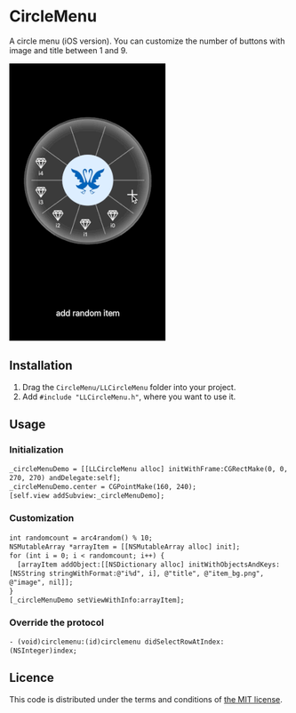 # CircleMenu

A circle menu (iOS version). You can customize the number of buttons with image and title between 1 and 9.

![Animation](screenshots/screenshot_1.gif "Animation")

## Installation

1. Drag the `CircleMenu/LLCircleMenu` folder into your project.
2. Add `#include "LLCircleMenu.h"`, where you want to use it.

## Usage

### Initialization

    _circleMenuDemo = [[LLCircleMenu alloc] initWithFrame:CGRectMake(0, 0, 270, 270) andDelegate:self];
    _circleMenuDemo.center = CGPointMake(160, 240);
    [self.view addSubview:_circleMenuDemo];
    
### Customization

    int randomcount = arc4random() % 10;
    NSMutableArray *arrayItem = [[NSMutableArray alloc] init];
    for (int i = 0; i < randomcount; i++) {
      [arrayItem addObject:[[NSDictionary alloc] initWithObjectsAndKeys:[NSString stringWithFormat:@"i%d", i], @"title", @"item_bg.png", @"image", nil]];
    }
    [_circleMenuDemo setViewWithInfo:arrayItem];  

### Override the protocol
  
    - (void)circlemenu:(id)circlemenu didSelectRowAtIndex:(NSInteger)index;

## Licence

This code is distributed under the terms and conditions of [the MIT license](LICENSE.md).

